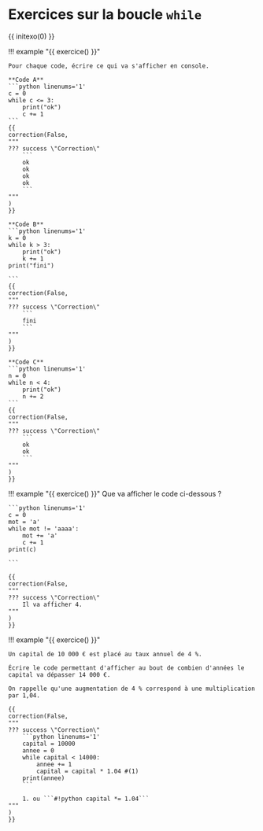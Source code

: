 # Exercices sur la boucle `while`

{{ initexo(0) }}

!!! example "{{ exercice() }}"
    
    Pour chaque code, écrire ce qui va s'afficher en console.

    **Code A**
    ```python linenums='1'
    c = 0
    while c <= 3:
        print("ok")
        c += 1
    ```
    {{
    correction(False,
    """
    ??? success \"Correction\" 
        ```
        ok
        ok
        ok
        ok
        ```        
    """
    )
    }}
        
    **Code B**
    ```python linenums='1'
    k = 0
    while k > 3:
        print("ok")
        k += 1
    print("fini")

    ```
    {{
    correction(False,
    """
    ??? success \"Correction\" 
        ```
        fini
        ```        
    """
    )
    }}

    **Code C**
    ```python linenums='1'
    n = 0
    while n < 4:
        print("ok")
        n += 2
    ```
    {{
    correction(False,
    """
    ??? success \"Correction\" 
        ```
        ok
        ok
        ```        
    """
    )
    }}
 

!!! example "{{ exercice() }}"
    Que va afficher le code ci-dessous ?

    ```python linenums='1'
    c = 0
    mot = 'a'
    while mot != 'aaaa':
        mot += 'a'
        c += 1
    print(c)

    ```

    {{
    correction(False,
    """
    ??? success \"Correction\" 
        Il va afficher 4.
    """
    )
    }}

!!! example "{{ exercice() }}"
    
    Un capital de 10 000 € est placé au taux annuel de 4 %. 

    Écrire le code permettant d'afficher au bout de combien d'années le capital va dépasser 14 000 €.

    On rappelle qu'une augmentation de 4 % correspond à une multiplication par 1,04.

    {{
    correction(False,
    """
    ??? success \"Correction\" 
        ```python linenums='1'
        capital = 10000
        annee = 0
        while capital < 14000:
            annee += 1
            capital = capital * 1.04 #(1)
        print(annee)
        ```

        1. ou ```#!python capital *= 1.04```         
    """
    )
    }}
    
